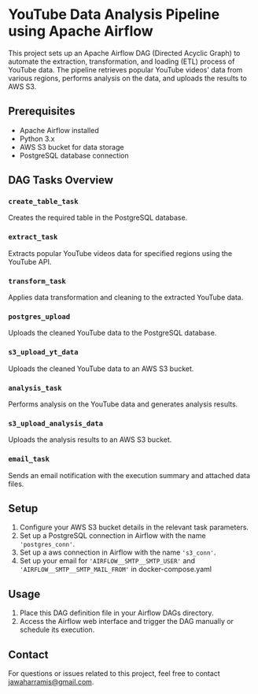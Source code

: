 # YouTube Data Analysis Pipeline using Apache Airflow

This project sets up an Apache Airflow DAG (Directed Acyclic Graph) to automate the extraction, transformation, and loading (ETL) process of YouTube data. The pipeline retrieves popular YouTube videos' data from various regions, performs analysis on the data, and uploads the results to AWS S3.

## Prerequisites

- Apache Airflow installed
- Python 3.x
- AWS S3 bucket for data storage
- PostgreSQL database connection

## DAG Tasks Overview

### `create_table_task`
Creates the required table in the PostgreSQL database.

### `extract_task`
Extracts popular YouTube videos data for specified regions using the YouTube API.

### `transform_task`
Applies data transformation and cleaning to the extracted YouTube data.

### `postgres_upload`
Uploads the cleaned YouTube data to the PostgreSQL database.

### `s3_upload_yt_data`
Uploads the cleaned YouTube data to an AWS S3 bucket.

### `analysis_task`
Performs analysis on the YouTube data and generates analysis results.

### `s3_upload_analysis_data`
Uploads the analysis results to an AWS S3 bucket.

### `email_task`
Sends an email notification with the execution summary and attached data files.

## Setup

1. Configure your AWS S3 bucket details in the relevant task parameters.
2. Set up a PostgreSQL connection in Airflow with the name `'postgres_conn'`.
3. Set up a aws connection in Airflow with the name `'s3_conn'`.
4. Set up your email for `'AIRFLOW__SMTP__SMTP_USER'` and `'AIRFLOW__SMTP__SMTP_MAIL_FROM'` in docker-compose.yaml

## Usage

1. Place this DAG definition file in your Airflow DAGs directory.
2. Access the Airflow web interface and trigger the DAG manually or schedule its execution.

## Contact

For questions or issues related to this project, feel free to contact [jawaharramis@gmail.com](mailto:jawaharramis@gmail.com).
